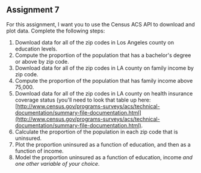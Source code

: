 Assignment 7
---

For this assignment, I want you to use the Census ACS API to download and plot data. Complete the following steps:

1. Download data for all of the zip codes in Los Angeles county on education levels. 
2. Compute the proportion of the population that has a bachelor's degree or above by zip code.
3. Download data for all of the zip codes in LA county on family income by zip code. 
4. Compute the proportion of the population that has family income above 75,000. 
5. Download data for all of the zip codes in LA county on health insurance coverage status (you'll need to look that table up here:[http://www.census.gov/programs-surveys/acs/technical-documentation/summary-file-documentation.html](http://www.census.gov/programs-surveys/acs/technical-documentation/summary-file-documentation.html).
6. Calculate the proportion of the population in each zip code that is uninsured. 
7. Plot the proportion uninsured as a function of education, and then as a function of income. 
8. Model the proportion uninsured as a function of education, income _and one other variable of your choice_. 